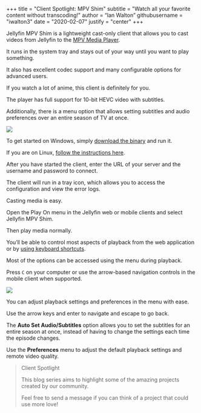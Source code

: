 +++
title = "Client Spotlight: MPV Shim"
subtitle = "Watch all your favorite content without transcoding!"
author = “Ian Walton”
githubusername = "iwalton3"
date = "2020-02-07"
justify = "center"
+++

Jellyfin MPV Shim is a lightweight cast-only client that allows you to cast videos from Jellyfin to the <a href="https://mpv.io/">MPV Media Player</a>.
<!--more-->
It runs in the system tray and stays out of your way until you want to play something.

It also has excellent codec support and many configurable options for advanced users.


If you watch a lot of anime, this client is definitely for you.

The player has full support for 10-bit HEVC video with subtitles.

Additionally, there is a menu option that allows setting subtitles and audio preferences over an entire season of TV at once.


<img src="/images/mpv-shim/blender.png" name="Interface" />


To get started on Windows, simply <a href="https://github.com/iwalton3/jellyfin-mpv-shim/releases">download the binary</a> and run it.

If you are on Linux, <a href="https://github.com/iwalton3/jellyfin-mpv-shim/blob/master/README.md#linux-installation">follow the instructions here</a>.

After you have started the client, enter the URL of your server and the username and password to connect.

The client will run in a tray icon, which allows you to access the configuration and view the error logs.


Casting media is easy.

Open the Play On menu in the Jellyfin web or mobile clients and select Jellyfin MPV Shim.

Then play media normally.

You’ll be able to control most aspects of playback from the web application or by <a href="https://github.com/iwalton3/jellyfin-mpv-shim#keyboard-shortcuts">using keyboard shortcuts</a>.

Most of the options can be accessed using the menu during playback.

Press `C` on your computer or use the arrow-based navigation controls in the mobile client when supported.


<img src="/images/mpg-shim/menu.png" name="Configuration Menu" />


You can adjust playback settings and preferences in the menu with ease.

Use the arrow keys and enter to navigate and escape to go back.

The **Auto Set Audio/Subtitles** option allows you to set the subtitles for an entire season at once, instead of having to change the settings each time the episode changes.

Use the **Preferences** menu to adjust the default playback settings and remote video quality.

> Client Spotlight
>
> This blog series aims to highlight some of the amazing projects created by our community.
>
> Feel free to send a message if you can think of a project that could use more love!
